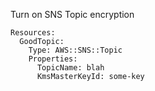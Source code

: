 
Turn on SNS Topic encryption

```yaml---
Resources:
  GoodTopic:
    Type: AWS::SNS::Topic
    Properties:
      TopicName: blah
      KmsMasterKeyId: some-key

```


